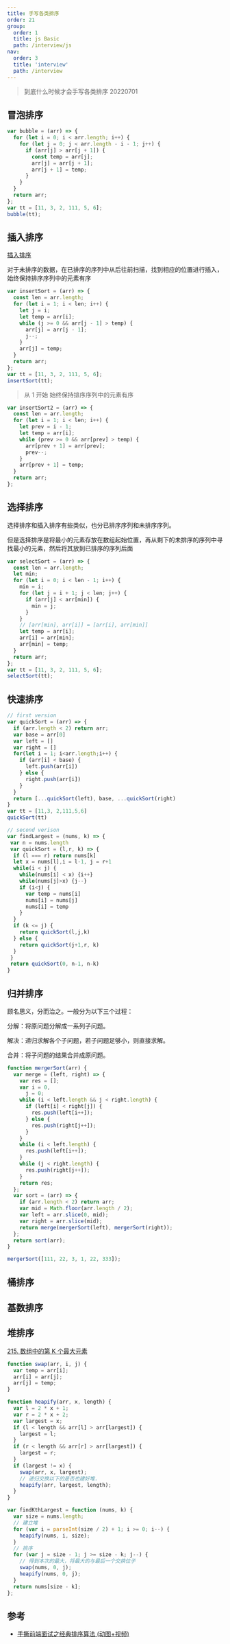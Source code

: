 ```yaml
---
title: 手写各类排序
order: 21
group:
  order: 1
  title: js Basic
  path: /interview/js
nav:
  order: 3
  title: 'interview'
  path: /interview
---
```


> 到底什么时候才会手写各类排序 20220701

## 冒泡排序

```js
var bubble = (arr) => {
  for (let i = 0; i < arr.length; i++) {
    for (let j = 0; j < arr.length - i - 1; j++) {
      if (arr[j] > arr[j + 1]) {
        const temp = arr[j];
        arr[j] = arr[j + 1];
        arr[j + 1] = temp;
      }
    }
  }
  return arr;
};
var tt = [11, 3, 2, 111, 5, 6];
bubble(tt);
```

## 插入排序

[插入排序](https://segmentfault.com/img/bVDcJz)

对于未排序的数据，在已排序的序列中从后往前扫描，找到相应的位置进行插入，始终保持排序序列中的元素有序

```js
var insertSort = (arr) => {
  const len = arr.length;
  for (let i = 1; i < len; i++) {
    let j = i;
    let temp = arr[i];
    while (j >= 0 && arr[j - 1] > temp) {
      arr[j] = arr[j - 1];
      j--;
    }
    arr[j] = temp;
  }
  return arr;
};
var tt = [11, 3, 2, 111, 5, 6];
insertSort(tt);
```

> 从 1 开始 始终保持排序序列中的元素有序

```js
var insertSort2 = (arr) => {
  const len = arr.length;
  for (let i = 1; i < len; i++) {
    let prev = i - 1;
    let temp = arr[i];
    while (prev >= 0 && arr[prev] > temp) {
      arr[prev + 1] = arr[prev];
      prev--;
    }
    arr[prev + 1] = temp;
  }
  return arr;
};
```

## 选择排序

选择排序和插入排序有些类似，也分已排序序列和未排序序列。

但是选择排序是将最小的元素存放在数组起始位置，再从剩下的未排序的序列中寻找最小的元素，然后将其放到已排序的序列后面

```js
var selectSort = (arr) => {
  const len = arr.length;
  let min;
  for (let i = 0; i < len - 1; i++) {
    min = i;
    for (let j = i + 1; j < len; j++) {
      if (arr[j] < arr[min]) {
        min = j;
      }
    }
    // [arr[min], arr[i]] = [arr[i], arr[min]]
    let temp = arr[i];
    arr[i] = arr[min];
    arr[min] = temp;
  }
  return arr;
};
var tt = [11, 3, 2, 111, 5, 6];
selectSort(tt);
```

## 快速排序

```js
// first version
var quickSort = (arr) => {
  if (arr.length < 2) return arr;
  var base = arr[0]
  var left = []
  var right = []
  for(let i = 1; i<arr.length;i++) {
    if (arr[i] < base) {
      left.push(arr[i])
    } else {
      right.push(arr[i])
    }
  }
  return [...quickSort(left), base, ...quickSort(right)
}
var tt = [11,3, 2,111,5,6]
quickSort(tt)

// second verison
var findLargest = (nums, k) => {
 var n = nums.length
 var quickSort = (l,r, k) => {
  if (l === r) return nums[k]
  let x = nums[l],i = l-1, j = r+1
  while(i < j) {
    while(nums[i] < x) {i++}
    while(nums[j]>x) {j--}
    if (i<j) {
      var temp = nums[i]
      nums[i] = nums[j]
      nums[i] = temp
    }
  }
  if (k <= j) {
    return quickSort(l,j,k)
  } else {
    return quickSort(j+1,r, k)
  }
 }
 return quickSort(0, n-1, n-k)
}
```

## 归并排序

顾名思义，分而治之。一般分为以下三个过程：

分解：将原问题分解成一系列子问题。

解决：递归求解各个子问题，若子问题足够小，则直接求解。

合并：将子问题的结果合并成原问题。

```js
function mergerSort(arr) {
  var merge = (left, right) => {
    var res = [];
    var i = 0,
      j = 0;
    while (i < left.length && j < right.length) {
      if (left[i] < right[j]) {
        res.push(left[i++]);
      } else {
        res.push(right[j++]);
      }
    }
    while (i < left.length) {
      res.push(left[i++]);
    }
    while (j < right.length) {
      res.push(right[j++]);
    }
    return res;
  };
  var sort = (arr) => {
    if (arr.length < 2) return arr;
    var mid = Math.floor(arr.length / 2);
    var left = arr.slice(0, mid);
    var right = arr.slice(mid);
    return merge(mergerSort(left), mergerSort(right));
  };
  return sort(arr);
}

mergerSort([111, 22, 3, 1, 22, 333]);
```

## 桶排序

## 基数排序

## 堆排序

[215. 数组中的第 K 个最大元素 ](https://leetcode.cn/problems/kth-largest-element-in-an-array/description/)

```js
function swap(arr, i, j) {
  var temp = arr[i];
  arr[i] = arr[j];
  arr[j] = temp;
}

function heapify(arr, x, length) {
  var l = 2 * x + 1;
  var r = 2 * x + 2;
  var largest = x;
  if (l < length && arr[l] > arr[largest]) {
    largest = l;
  }
  if (r < length && arr[r] > arr[largest]) {
    largest = r;
  }
  if (largest != x) {
    swap(arr, x, largest);
    // 递归交换以下的是否也建好堆.
    heapify(arr, largest, length);
  }
}

var findKthLargest = function (nums, k) {
  var size = nums.length;
  // 建立堆
  for (var i = parseInt(size / 2) + 1; i >= 0; i--) {
    heapify(nums, i, size);
  }
  // 排序
  for (var j = size - 1; j >= size - k; j--) {
    // 得到本次的最大，将最大的与最后一个交换位子
    swap(nums, 0, j);
    heapify(nums, 0, j);
  }
  return nums[size - k];
};
```

## 参考

- [手撕前端面试之经典排序算法 (动图+视频)](https://segmentfault.com/a/1190000039294642)
